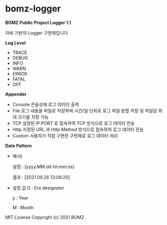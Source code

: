 # bomz-logger

**BOMZ Public Project Logger 1.1**

자바 기반의 Logger 구현체입니다



**Log Level**

   - TRACE
   - DEBUG
   - INFO
   - WARN
   - ERROR
   - FATAL
   - OFF



**Appender**

   - Console
      콘솔상에 로그 데이터 출력   
   - File
      로그 내용을 파일로 저장하며 시간/일 단위로 로그 파일 분할 저장 및 파일당 최대 크기를 지정 가능
   - TCP
      설정된 IP:PORT 로 접속하여 TCP 방식으로 로그 데이터 전송
   - Http 
      지정된 URL 과 Http Method 방식으로 접속하여 로그 데이터 전송
   - Custom
      사용자가 직접 구현한 구현체로 로그 데이터 처리



**Date Pattern**

   - 예시)

      설정 : <pattern name="date">[yyyy.MM.dd hh:mm:ss]</pattern>

      결과 : [2021.09.26 13:09:20]

   - 설정 값
      G : Era designator

      y : Year
      
      M : Month

MIT License
Copyright (c) 2021 BOMZ

